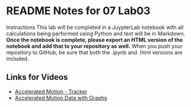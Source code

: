 # README Notes for 07 Lab03

Instructions
This lab will be completed in a JuypterLab notebook with all calculations being performed using Python and text will be in Markdown. **Once the notebook is complete, please export an HTML version of the notebook and add that to your repository as well.** When you push your repository to GitHub, be sure that both the .ipynb and .html versions are included.


## Links for Videos
* [Accelerated Motion - Tracker](https://www.youtube.com/watch?v=PSRaSouIm6M)
* [Accelerated Motion Data with Graphs](https://www.youtube.com/watch?v=tKaLO0VD7wA)

